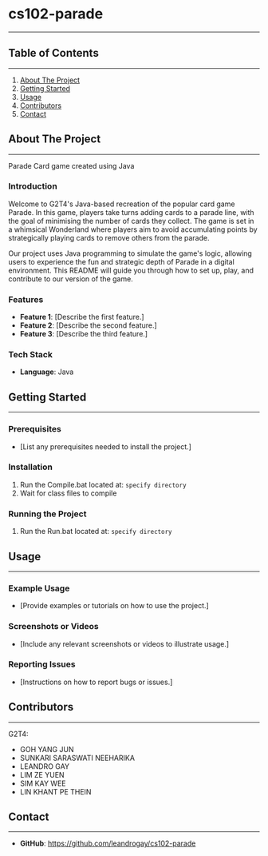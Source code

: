 # cs102-parade
-----------------

## Table of Contents
-----------------

1. [About The Project](#about-the-project)
2. [Getting Started](#getting-started)
3. [Usage](#usage)
7. [Contributors](#contributors)
8. [Contact](#contact)

## About The Project
---------------
Parade Card game created using Java

### Introduction

Welcome to G2T4's Java-based recreation of the popular card game Parade. In this game, players take turns adding cards to a parade line, with the goal of minimising the number of cards they collect. The game is set in a whimsical Wonderland where players aim to avoid accumulating points by strategically playing cards to remove others from the parade.

Our project uses Java programming to simulate the game's logic, allowing users to experience the fun and strategic depth of Parade in a digital environment. This README will guide you through how to set up, play, and contribute to our version of the game.

### Features

- **Feature 1**: [Describe the first feature.]
- **Feature 2**: [Describe the second feature.]
- **Feature 3**: [Describe the third feature.]

### Tech Stack

- **Language**: Java

## Getting Started
--------------

### Prerequisites

- [List any prerequisites needed to install the project.]

### Installation

1. Run the Compile.bat located at: `specify directory`
2. Wait for class files to compile

### Running the Project

1. Run the Run.bat located at: `specify directory` 

## Usage
-----

### Example Usage

- [Provide examples or tutorials on how to use the project.]

### Screenshots or Videos

- [Include any relevant screenshots or videos to illustrate usage.]


### Reporting Issues

- [Instructions on how to report bugs or issues.]

## Contributors 
--------------
G2T4: 
- GOH YANG JUN
- SUNKARI SARASWATI NEEHARIKA
- LEANDRO GAY
- LIM ZE YUEN
- SIM KAY WEE
- LIN KHANT PE THEIN
 

## Contact
-------
- **GitHub**: https://github.com/leandrogay/cs102-parade

